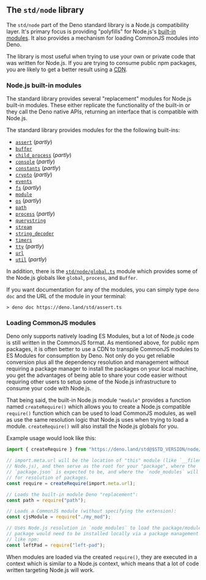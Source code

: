 ## The `std/node` library

The `std/node` part of the Deno standard library is a Node.js compatibility
layer. It's primary focus is providing "polyfills" for Node.js's
[built-in modules](https://github.com/denoland/deno_std/tree/main/node#supported-builtins).
It also provides a mechanism for loading CommonJS modules into Deno.

The library is most useful when trying to use your own or private code that was
written for Node.js. If you are trying to consume public npm packages, you are
likely to get a better result using a [CDN](./cdns.md).

### Node.js built-in modules

The standard library provides several "replacement" modules for Node.js built-in
modules. These either replicate the functionality of the built-in or they call
the Deno native APIs, returning an interface that is compatible with Node.js.

The standard library provides modules for the the following built-ins:

- [`assert`](https://doc.deno.land/https/deno.land/std/node/assert.ts)
  (_partly_)
- [`buffer`](https://doc.deno.land/https/deno.land/std/node/buffer.ts)
- [`child_process`](https://doc.deno.land/https/deno.land/std/node/child_process.ts)
  (_partly_)
- [`console`](https://doc.deno.land/https/deno.land/std/node/console.ts)
  (_partly_)
- [`constants`](https://doc.deno.land/https/deno.land/std/node/constants.ts)
  (_partly_)
- [`crypto`](https://doc.deno.land/https/deno.land/std/node/crypto.ts)
  (_partly_)
- [`events`](https://doc.deno.land/https/deno.land/std/node/events.ts)
- [`fs`](https://doc.deno.land/https/deno.land/std/node/fs.ts) (_partly_)
- [`module`](https://doc.deno.land/https/deno.land/std/node/module.ts)
- [`os`](https://doc.deno.land/https/deno.land/std/node/os.ts) (_partly_)
- [`path`](https://doc.deno.land/https/deno.land/std/node/path.ts)
- [`process`](https://doc.deno.land/https/deno.land/std/node/process.ts)
  (_partly_)
- [`querystring`](https://doc.deno.land/https/deno.land/std/node/querystring.ts)
- [`stream`](https://doc.deno.land/https/deno.land/std/node/stream.ts)
- [`string_decoder`](https://doc.deno.land/https/deno.land/std/node/string_decoder.ts)
- [`timers`](https://doc.deno.land/https/deno.land/std/node/timers.ts)
- [`tty`](https://doc.deno.land/https/deno.land/std/node/tty.ts) (_partly_)
- [`url`](https://doc.deno.land/https/deno.land/std/node/url.ts)
- [`util`](https://doc.deno.land/https/deno.land/std/node/util.ts) (_partly_)

In addition, there is the
[`std/node/global.ts`](https://doc.deno.land/https/deno.land/std/node/global.ts)
module which provides some of the Node.js globals like `global`, `process`, and
`Buffer`.

If you want documentation for any of the modules, you can simply type `deno doc`
and the URL of the module in your terminal:

```
> deno doc https://deno.land/std/assert.ts
```

### Loading CommonJS modules

Deno only supports natively loading ES Modules, but a lot of Node.js code is
still written in the CommonJS format. As mentioned above, for public npm
packages, it is often better to use a CDN to transpile CommonJS modules to ES
Modules for consumption by Deno. Not only do you get reliable conversion plus
all the dependency resolution and management without requiring a package manager
to install the packages on your local machine, you get the advantages of being
able to share your code easier without requiring other users to setup some of
the Node.js infrastructure to consume your code with Node.js.

That being said, the built-in Node.js module `"module"` provides a function
named `createRequire()` which allows you to create a Node.js compatible
`require()` function which can be used to load CommonJS modules, as well as use
the same resolution logic that Node.js uses when trying to load a module.
`createRequire()` will also install the Node.js globals for you.

Example usage would look like this:

```ts ignore
import { createRequire } from "https://deno.land/std@$STD_VERSION/node/module.ts";

// import.meta.url will be the location of "this" module (like `__filename` in
// Node.js), and then serve as the root for your "package", where the
// `package.json` is expected to be, and where the `node_modules` will be used
// for resolution of packages.
const require = createRequire(import.meta.url);

// Loads the built-in module Deno "replacement":
const path = require("path");

// Loads a CommonJS module (without specifying the extension):
const cjsModule = require("./my_mod");

// Uses Node.js resolution in `node_modules` to load the package/module. The
// package would need to be installed locally via a package management tool
// like npm:
const leftPad = require("left-pad");
```

When modules are loaded via the created `require()`, they are executed in a
context which is similar to a Node.js context, which means that a lot of code
written targeting Node.js will work.
